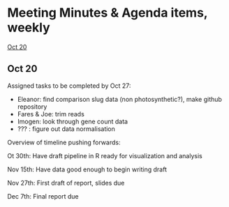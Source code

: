 # Meeting Minutes & Agenda items, weekly

[Oct 20](#oct-20)

## Oct 20

Assigned tasks to be completed by Oct 27:

- Eleanor: find comparison slug data (non photosynthetic?), make github repository
- Fares & Joe: trim reads
- Imogen: look through gene count data
- ??? : figure out data normalisation

Overview of timeline pushing forwards:

Ot 30th: Have draft pipeline in R ready for visualization and analysis

Nov 15th: Have data good enough to begin writing draft

Nov 27th: First draft of report, slides due

Dec 7th: Final report due

